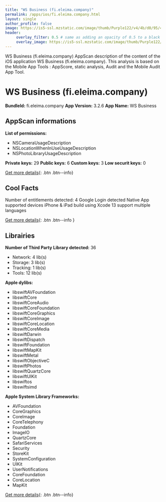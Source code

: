 ```yaml
---
title: "WS Business (fi.eleima.company)"
permalink: /apps/ios/fi.eleima.company.html
layout: single
author_profile: false
image: https://is5-ssl.mzstatic.com/image/thumb/Purple122/v4/4b/d0/95/4bd09514-f660-de0e-749c-d7ba4c506da7/AppIcon-0-0-1x_U007emarketing-0-0-0-10-0-0-sRGB-0-0-0-GLES2_U002c0-512MB-85-220-0-0.png/512x512bb.jpg
header: 
     overlay_filter: 0.5 # same as adding an opacity of 0.5 to a black background
     overlay_image: https://is5-ssl.mzstatic.com/image/thumb/Purple122/v4/4b/d0/95/4bd09514-f660-de0e-749c-d7ba4c506da7/AppIcon-0-0-1x_U007emarketing-0-0-0-10-0-0-sRGB-0-0-0-GLES2_U002c0-512MB-85-220-0-0.png/512x512bb.jpg
---
```

WS Business (fi.eleima.company) AppScan description of the content of the iOS application WS Business (fi.eleima.company). This analysis is based on the Mobile App Tools : AppScore, static analysis, Audit and the Mobile Audit App Tool.

# WS Business (fi.eleima.company)

**BundleId:** fi.eleima.company
**App Version:** 3.2.6
**App Name:** WS Business


## AppScan informations 

**List of permissions:** 
- NSCameraUsageDescription
- NSLocationWhenInUseUsageDescription
- NSPhotoLibraryUsageDescription
  
  
**Private keys:** 29
**Public keys:** 6
**Custom keys:** 3
**Low securit keys:** 0
  
[Get more details](/pricing.html){: .btn .btn--info}

## Cool Facts

Number of entitlements detected: 4
Google Login detected
Native App
supported devices iPhone & iPad
build using Xcode 13
support multiple languages
  
[Get more details](/pricing.html){: .btn .btn--info }

## Librairies 
**Number of Third Party Library detected:** 36
- Network: 4 lib(s)
- Storage: 3 lib(s)
- Tracking: 1 lib(s)
- Tools: 12 lib(s)


**Apple dylibs:**
- libswiftAVFoundation
- libswiftCore
- libswiftCoreAudio
- libswiftCoreFoundation
- libswiftCoreGraphics
- libswiftCoreImage
- libswiftCoreLocation
- libswiftCoreMedia
- libswiftDarwin
- libswiftDispatch
- libswiftFoundation
- libswiftMapKit
- libswiftMetal
- libswiftObjectiveC
- libswiftPhotos
- libswiftQuartzCore
- libswiftUIKit
- libswiftos
- libswiftsimd


**Apple System Library Frameworks:**
- AVFoundation
- CoreGraphics
- CoreImage
- CoreTelephony
- Foundation
- ImageIO
- QuartzCore
- SafariServices
- Security
- StoreKit
- SystemConfiguration
- UIKit
- UserNotifications
- CoreFoundation
- CoreLocation
- MapKit


  
[Get more details](/pricing.html){: .btn .btn--info}

